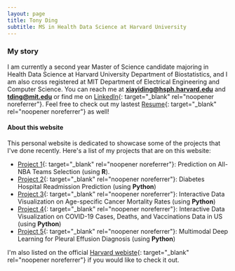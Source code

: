 ```yaml
---
layout: page
title: Tony Ding
subtitle: MS in Health Data Science at Harvard University
---
```


### My story

I am currently a second year Master of Science candidate majoring in Health Data Science at Harvard University Department of Biostatistics, and I am also cross registered at MIT Department of Electrical Engineering and Computer Science. You can reach me at **xiayiding@hsph.harvard.edu** and **tding@mit.edu** or find me on [LinkedIn](https://www.linkedin.com/in/xiayi-tony-ding-abb112177/){: target="_blank" rel="noopener noreferrer"}. Feel free to check out my lastest [Resume](/assets/pdf/Tony_Ding_Resume.pdf){: target="_blank" rel="noopener noreferrer"} as well!

#### About this website
This personal website is dedicated to showcase some of the projects that I've done recently. Here's a list of my projects that are on this website:

- [Project 1](https://tony-xiayi-ding.github.io/BST260-Final-Project/){: target="_blank" rel="noopener noreferrer"}: Prediction on All-NBA Teams Selection (using **R**). 
- [Project 2](https://tony-xiayi-ding.github.io/2022-12-24-diabetes-readmission/){: target="_blank" rel="noopener noreferrer"}: Diabetes Hospital Readmission Prediction (using **Python**)
- [Project 3](https://tony-xiayi-ding-bmi706-2023-ps3-streamlit-app-bg5nwe.streamlit.app/){: target="_blank" rel="noopener noreferrer"}: Interactive Data Visualization on Age-specific Cancer Mortality Rates (using **Python**)
- [Project 4](https://tony-xiayi-ding-covid-19-visualizations-streamlit-app-kxppyx.streamlit.app/){: target="_blank" rel="noopener noreferrer"}: Interactive Data Visualization on COVID-19 Cases, Deaths, and Vaccinations Data in US (using **Python**)
- [Project 5](https://tony-xiayi-ding.github.io/2023-05-16-Multimodal-Deep-Learning-For-Pleural-Effusion-Diagnosis/){: target="_blank" rel="noopener noreferrer"}: Multimodal Deep Learning for Pleural Effusion Diagnosis (using **Python**)


I'm also listed on the official [Harvard webiste](https://www.hsph.harvard.edu/biostatistics/masters-students/){: target="_blank" rel="noopener noreferrer"} if you would like to check it out.
